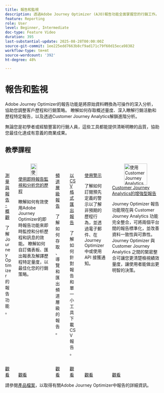 ```yaml
---
title: 報告和監視
description: 透過Adobe Journey Optimizer (AJO)報告功能全面掌握您的行銷工作。 瞭解如何存取概述量度、深入瞭解行銷活動和歷程特定報告，以及透過Customer Journey Analytics解鎖進階分析。
feature: Reporting
role: User
level: Beginner, Intermediate
doc-type: Feature Video
duration: 395
last-substantial-update: 2025-08-28T00:00:00Z
source-git-commit: 1ee225edd7663b8cf9ad171c79f60d15eca98382
workflow-type: tm+mt
source-wordcount: '392'
ht-degree: 48%

---
```



# 報告和監視

Adobe Journey Optimizer的報告功能是將原始資料轉換為可操作的深入分析，協助您調整客戶歷程和行銷策略。 瞭解如何存取概述量度、深入瞭解行銷活動和歷程特定報告，以及透過Customer Journey Analytics解鎖進階分析。

無論您是初學者或經驗豐富的行銷人員，這些工具都能提供清晰明瞭的品質，協助您最佳化達成有意義的商業成果。

## 教學課程
<!-- CARDS
* https://experienceleague.adobe.com/zh-hant/docs/journey-optimizer-learn/tutorials/report-and-monitor/measurement-and-reporting-overview
* https://experienceleague.adobe.com/zh-hant/docs/journey-optimizer-learn/tutorials/report-and-monitor/monitor-and-analyze-your-journey-with-live-reports
* https://experienceleague.adobe.com/zh-hant/docs/journey-optimizer-learn/tutorials/report-and-monitor/channel-level-reports
* https://experienceleague.adobe.com/zh-hant/docs/journey-optimizer-learn/tutorials/report-and-monitor/export-reports-in-csv-format
* https://experienceleague.adobe.com/zh-hant/docs/journey-optimizer-learn/tutorials/report-and-monitor/alerts
* https://experienceleague.adobe.com/zh-hant/docs/journey-optimizer-learn/tutorials/report-and-monitor/enhanced-reporting-with-customer-journey-analytics
-->
<!-- START CARDS HTML - DO NOT MODIFY BY HAND -->
<div class="columns">
    <div class="column is-half-tablet is-half-desktop is-one-third-widescreen" aria-label="Measurement & Reporting - Overview">
        <div class="card" style="height: 100%; display: flex; flex-direction: column; height: 100%;">
            <div class="card-image">
                <figure class="image x-is-16by9">
                    <a href="https://experienceleague.adobe.com/zh-hant/docs/journey-optimizer-learn/tutorials/report-and-monitor/measurement-and-reporting-overview" title="測量與報告 — 概觀" target="_blank" rel="referrer">
                        <img class="is-bordered-r-small" src="https://video.tv.adobe.com/v/3432673/?format=jpeg&nocache=1756406406381" alt="測量與報告 — 概觀"
                             style="width: 100%; aspect-ratio: 16 / 9; object-fit: cover; overflow: hidden; display: block; margin: auto;">
                    </a>
                </figure>
            </div>
            <div class="card-content is-padded-small" style="display: flex; flex-direction: column; flex-grow: 1; justify-content: space-between;">
                <div class="top-card-content">
                    <p class="headline is-size-6 has-text-weight-bold">
                        <a href="https://experienceleague.adobe.com/zh-hant/docs/journey-optimizer-learn/tutorials/report-and-monitor/measurement-and-reporting-overview" target="_blank" rel="referrer" title="測量與報告 — 概觀">測量與報告 - 概觀</a>
                    </p>
                    <p class="is-size-6">了解 Journey Optimizer 的報告功能。</p>
                </div>
                <a href="https://experienceleague.adobe.com/zh-hant/docs/journey-optimizer-learn/tutorials/report-and-monitor/measurement-and-reporting-overview" target="_blank" rel="referrer" class="spectrum-Button spectrum-Button--outline spectrum-Button--primary spectrum-Button--sizeM" style="align-self: flex-start; margin-top: 1rem;">
                    <span class="spectrum-Button-label has-no-wrap has-text-weight-bold">觀看</span>
                </a>
            </div>
        </div>
    </div>
    <div class="column is-half-tablet is-half-desktop is-one-third-widescreen" aria-label="Monitor and analyze your journey with live reports">
        <div class="card" style="height: 100%; display: flex; flex-direction: column; height: 100%;">
            <div class="card-image">
                <figure class="image x-is-16by9">
                    <a href="https://experienceleague.adobe.com/zh-hant/docs/journey-optimizer-learn/tutorials/report-and-monitor/monitor-and-analyze-your-journey-with-live-reports" title="使用即時報告監控和分析您的歷程" target="_blank" rel="referrer">
                        <img class="is-bordered-r-small" src="https://video.tv.adobe.com/v/3470846/?format=jpeg&nocache=1756406406388&captions=chi_hant" alt="使用即時報告監控和分析您的歷程"
                             style="width: 100%; aspect-ratio: 16 / 9; object-fit: cover; overflow: hidden; display: block; margin: auto;">
                    </a>
                </figure>
            </div>
            <div class="card-content is-padded-small" style="display: flex; flex-direction: column; flex-grow: 1; justify-content: space-between;">
                <div class="top-card-content">
                    <p class="headline is-size-6 has-text-weight-bold">
                        <a href="https://experienceleague.adobe.com/zh-hant/docs/journey-optimizer-learn/tutorials/report-and-monitor/monitor-and-analyze-your-journey-with-live-reports" target="_blank" rel="referrer" title="使用即時報告監控和分析您的歷程">使用即時報告監視和分析您的歷程</a>
                    </p>
                    <p class="is-size-6">瞭解如何有效使用Adobe Journey Optimizer的即時報告功能來即時監控和分析歷程和訊息的效能。 瞭解如何自訂儀表板、匯出報表及解譯歷程特定量度，以最佳化您的行銷策略。</p>
                </div>
                <a href="https://experienceleague.adobe.com/zh-hant/docs/journey-optimizer-learn/tutorials/report-and-monitor/monitor-and-analyze-your-journey-with-live-reports" target="_blank" rel="referrer" class="spectrum-Button spectrum-Button--outline spectrum-Button--primary spectrum-Button--sizeM" style="align-self: flex-start; margin-top: 1rem;">
                    <span class="spectrum-Button-label has-no-wrap has-text-weight-bold">觀看</span>
                </a>
            </div>
        </div>
    </div>
    <div class="column is-half-tablet is-half-desktop is-one-third-widescreen" aria-label="Channel level reports">
        <div class="card" style="height: 100%; display: flex; flex-direction: column; height: 100%;">
            <div class="card-image">
                <figure class="image x-is-16by9">
                    <a href="https://experienceleague.adobe.com/zh-hant/docs/journey-optimizer-learn/tutorials/report-and-monitor/channel-level-reports" title="頻道層級報告" target="_blank" rel="referrer">
                        <img class="is-bordered-r-small" src="https://video.tv.adobe.com/v/3448050/?format=jpeg&nocache=1756406406387&captions=chi_hant" alt="頻道層級報告"
                             style="width: 100%; aspect-ratio: 16 / 9; object-fit: cover; overflow: hidden; display: block; margin: auto;">
                    </a>
                </figure>
            </div>
            <div class="card-content is-padded-small" style="display: flex; flex-direction: column; flex-grow: 1; justify-content: space-between;">
                <div class="top-card-content">
                    <p class="headline is-size-6 has-text-weight-bold">
                        <a href="https://experienceleague.adobe.com/zh-hant/docs/journey-optimizer-learn/tutorials/report-and-monitor/channel-level-reports" target="_blank" rel="referrer" title="頻道層級報告">頻道層級報告</a>
                    </p>
                    <p class="is-size-6">了解如何存取、導覽和匯出頻道層級的報告。</p>
                </div>
                <a href="https://experienceleague.adobe.com/zh-hant/docs/journey-optimizer-learn/tutorials/report-and-monitor/channel-level-reports" target="_blank" rel="referrer" class="spectrum-Button spectrum-Button--outline spectrum-Button--primary spectrum-Button--sizeM" style="align-self: flex-start; margin-top: 1rem;">
                    <span class="spectrum-Button-label has-no-wrap has-text-weight-bold">觀看</span>
                </a>
            </div>
        </div>
    </div>
    <div class="column is-half-tablet is-half-desktop is-one-third-widescreen" aria-label="Export reports in CSV format">
        <div class="card" style="height: 100%; display: flex; flex-direction: column; height: 100%;">
            <div class="card-image">
                <figure class="image x-is-16by9">
                    <a href="https://experienceleague.adobe.com/zh-hant/docs/journey-optimizer-learn/tutorials/report-and-monitor/export-reports-in-csv-format" title="以 CSV 格式匯出報告" target="_blank" rel="referrer">
                        <img class="is-bordered-r-small" src="https://video.tv.adobe.com/v/3439625/?format=jpeg&nocache=1756406406384&captions=chi_hant" alt="以 CSV 格式匯出報告"
                             style="width: 100%; aspect-ratio: 16 / 9; object-fit: cover; overflow: hidden; display: block; margin: auto;">
                    </a>
                </figure>
            </div>
            <div class="card-content is-padded-small" style="display: flex; flex-direction: column; flex-grow: 1; justify-content: space-between;">
                <div class="top-card-content">
                    <p class="headline is-size-6 has-text-weight-bold">
                        <a href="https://experienceleague.adobe.com/zh-hant/docs/journey-optimizer-learn/tutorials/report-and-monitor/export-reports-in-csv-format" target="_blank" rel="referrer" title="以 CSV 格式匯出報告">以 CSV 格式匯出報告</a>
                    </p>
                    <p class="is-size-6">了解如何針對報告和單一小工具下載 CSV 報告。</p>
                </div>
                <a href="https://experienceleague.adobe.com/zh-hant/docs/journey-optimizer-learn/tutorials/report-and-monitor/export-reports-in-csv-format" target="_blank" rel="referrer" class="spectrum-Button spectrum-Button--outline spectrum-Button--primary spectrum-Button--sizeM" style="align-self: flex-start; margin-top: 1rem;">
                    <span class="spectrum-Button-label has-no-wrap has-text-weight-bold">觀看</span>
                </a>
            </div>
        </div>
    </div>
    <div class="column is-half-tablet is-half-desktop is-one-third-widescreen" aria-label="Use alerts">
        <div class="card" style="height: 100%; display: flex; flex-direction: column; height: 100%;">
            <div class="card-image">
                <figure class="image x-is-16by9">
                    <a href="https://experienceleague.adobe.com/zh-hant/docs/journey-optimizer-learn/tutorials/report-and-monitor/alerts" title="使用警示" target="_blank" rel="referrer">
                        <img class="is-bordered-r-small" src="https://video.tv.adobe.com/v/336218?format=jpeg&nocache=1756406406387" alt="使用警示"
                             style="width: 100%; aspect-ratio: 16 / 9; object-fit: cover; overflow: hidden; display: block; margin: auto;">
                    </a>
                </figure>
            </div>
            <div class="card-content is-padded-small" style="display: flex; flex-direction: column; flex-grow: 1; justify-content: space-between;">
                <div class="top-card-content">
                    <p class="headline is-size-6 has-text-weight-bold">
                        <a href="https://experienceleague.adobe.com/zh-hant/docs/journey-optimizer-learn/tutorials/report-and-monitor/alerts" target="_blank" rel="referrer" title="使用警示">使用警示</a>
                    </p>
                    <p class="is-size-6">了解如何訂閱預先定義的警示以了解非預期的歷程行為，並透過電子郵件、在 Journey Optimizer 中或使用 API 接獲通知。</p>
                </div>
                <a href="https://experienceleague.adobe.com/zh-hant/docs/journey-optimizer-learn/tutorials/report-and-monitor/alerts" target="_blank" rel="referrer" class="spectrum-Button spectrum-Button--outline spectrum-Button--primary spectrum-Button--sizeM" style="align-self: flex-start; margin-top: 1rem;">
                    <span class="spectrum-Button-label has-no-wrap has-text-weight-bold">觀看</span>
                </a>
            </div>
        </div>
    </div>
    <div class="column is-half-tablet is-half-desktop is-one-third-widescreen" aria-label="Enhanced reporting with Customer Journey Analytics">
        <div class="card" style="height: 100%; display: flex; flex-direction: column; height: 100%;">
            <div class="card-image">
                <figure class="image x-is-16by9">
                    <a href="https://experienceleague.adobe.com/zh-hant/docs/journey-optimizer-learn/tutorials/report-and-monitor/enhanced-reporting-with-customer-journey-analytics" title="使用 Customer Journey Analytics 增強報告功能" target="_blank" rel="referrer">
                        <img class="is-bordered-r-small" src="https://video.tv.adobe.com/v/3443162/?format=jpeg&nocache=1756406406386&captions=chi_hant" alt="使用 Customer Journey Analytics 增強報告功能"
                             style="width: 100%; aspect-ratio: 16 / 9; object-fit: cover; overflow: hidden; display: block; margin: auto;">
                    </a>
                </figure>
            </div>
            <div class="card-content is-padded-small" style="display: flex; flex-direction: column; flex-grow: 1; justify-content: space-between;">
                <div class="top-card-content">
                    <p class="headline is-size-6 has-text-weight-bold">
                        <a href="https://experienceleague.adobe.com/zh-hant/docs/journey-optimizer-learn/tutorials/report-and-monitor/enhanced-reporting-with-customer-journey-analytics" target="_blank" rel="referrer" title="使用 Customer Journey Analytics 增強報告功能">Customer Journey Analytics的增強型報告</a>
                    </p>
                    <p class="is-size-6">Journey Optimizer 報告功能現在與 Customer Journey Analytics 功能完全整合，可將兩個平台間的報告標準化，並改善資料一致性與可靠性。Journey Optimizer 與 Customer Journey Analytics 之間的緊密整合可讓您更清楚檢視績效量度，讓使用者能做出更明智的決策。</p>
                </div>
                <a href="https://experienceleague.adobe.com/zh-hant/docs/journey-optimizer-learn/tutorials/report-and-monitor/enhanced-reporting-with-customer-journey-analytics" target="_blank" rel="referrer" class="spectrum-Button spectrum-Button--outline spectrum-Button--primary spectrum-Button--sizeM" style="align-self: flex-start; margin-top: 1rem;">
                    <span class="spectrum-Button-label has-no-wrap has-text-weight-bold">觀看</span>
                </a>
            </div>
        </div>
    </div>
</div>
<!-- END CARDS HTML - DO NOT MODIFY BY HAND -->



請參閱[產品檔案](https://experienceleague.adobe.com/zh-hant/docs/journey-optimizer/using/reporting/reporting-landing-page)，以取得有關Adobe Journey Optimizer中報告的詳細資訊。
